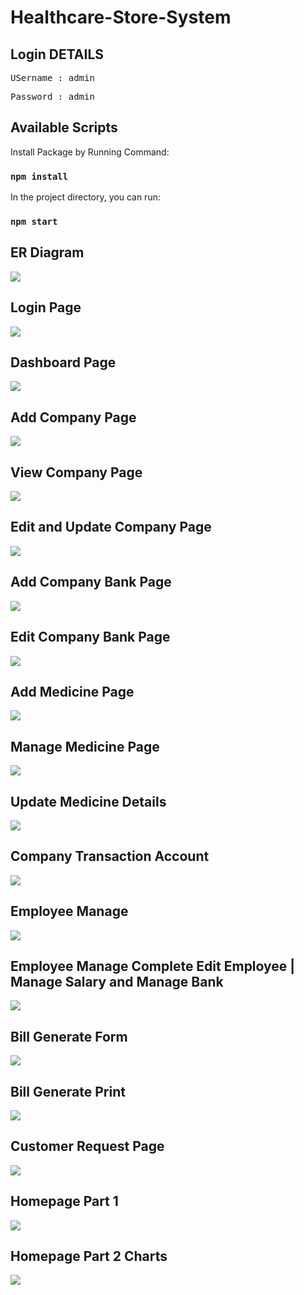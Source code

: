# Healthcare-Store-System 

## Login DETAILS
<pre>USername : admin</pre>
<pre>Password : admin</pre> 

## Available Scripts

Install Package by Running Command:

### `npm install`

In the project directory, you can run:

### `npm start`

## ER Diagram

<img src="PageScreen/diagram.PNG"/>

## Login Page

<img src='PageScreen/login1_page.PNG'>

## Dashboard Page

<img src='PageScreen/medical_home.PNG'>

## Add Company Page

<img src='PageScreen/add_company1.PNG'>

## View Company Page

<img src='PageScreen/view_company.PNG'>

## Edit and Update Company Page

<img src='PageScreen/edit_company.png'>

## Add Company Bank Page

<img src='PageScreen/add_company_bank.PNG'>

## Edit Company Bank Page

<img src='PageScreen/edit_company1.PNG'>

## Add Medicine Page

<img src='PageScreen/add_medicine.png'>

## Manage Medicine Page

<img src='PageScreen/view_medicine.png'>

## Update Medicine Details

<img src='PageScreen/update_medicine.png'>

## Company Transaction Account

<img src='PageScreen/company_account.PNG'>

## Employee Manage

<img src='PageScreen/employee.png'>

## Employee Manage Complete Edit Employee | Manage Salary and Manage Bank

<img src='PageScreen/employee-medicine.png'>

## Bill Generate Form

<img src='PageScreen/bill.png'>

## Bill Generate Print

<img src='PageScreen/bill_generate2.PNG'>

## Customer Request Page

<img src='PageScreen/customer_request.PNG'>

## Homepage Part 1

<img src='PageScreen/home1.PNG'>

## Homepage Part 2 Charts

<img src='PageScreen/home.png'>
